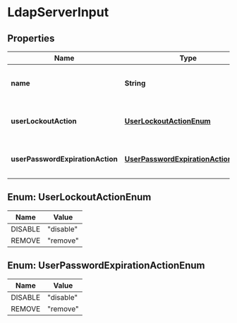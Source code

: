 
# LdapServerInput

## Properties
Name | Type | Description | Notes
------------ | ------------- | ------------- | -------------
**name** | **String** | The name of this LDAP server |  [optional]
**userLockoutAction** | [**UserLockoutActionEnum**](#UserLockoutActionEnum) | action to take; one of &#39;remove&#39; or &#39;disable&#39; |  [optional]
**userPasswordExpirationAction** | [**UserPasswordExpirationActionEnum**](#UserPasswordExpirationActionEnum) | action to take; one of &#39;remove&#39; or &#39;disable&#39; |  [optional]


<a name="UserLockoutActionEnum"></a>
## Enum: UserLockoutActionEnum
Name | Value
---- | -----
DISABLE | &quot;disable&quot;
REMOVE | &quot;remove&quot;


<a name="UserPasswordExpirationActionEnum"></a>
## Enum: UserPasswordExpirationActionEnum
Name | Value
---- | -----
DISABLE | &quot;disable&quot;
REMOVE | &quot;remove&quot;



